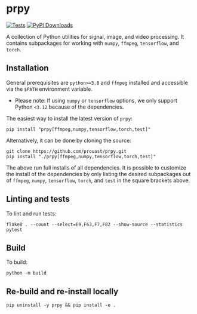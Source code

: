 
# prpy

[![Tests](https://github.com/prouast/prpy/actions/workflows/main.yml/badge.svg)](https://github.com/prouast/prpy/actions/workflows/main.yml)
[![PyPI Downloads](https://static.pepy.tech/personalized-badge/prpy?period=total&units=international_system&left_color=grey&right_color=blue&left_text=pip%20downloads)](https://pypi.org/project/prpy/)

A collection of Python utilities for signal, image, and video processing.
It contains subpackages for working with `numpy`, `ffmpeg`, `tensorflow`, and `torch`.

## Installation

General prerequisites are `python>=3.8` and `ffmpeg` installed and accessible via the `$PATH` environment variable.

- Please note: If using `numpy` or `tensorflow` options, we only support Python `<3.12` because of the dependencies. 

The easiest way to install the latest version of `prpy`:

```
pip install "prpy[ffmpeg,numpy,tensorflow,torch,test]"
```

Alternatively, it can be done by cloning the source:

```
git clone https://github.com/prouast/prpy.git
pip install "./prpy[ffmpeg,numpy,tensorflow,torch,test]"
```

The above run full installs of all dependencies.
It is possible to customize the install of the dependencies by only listing the desired subpackages out of `ffmpeg`, `numpy`, `tensorflow`, `torch`, and `test` in the square brackets above.

## Linting and tests

To lint and run tests:

```
flake8 . --count --select=E9,F63,F7,F82 --show-source --statistics
pytest
```

## Build

To build:

```
python -m build
```

## Re-build and re-install locally

```
pip uninstall -y prpy && pip install -e .
```
